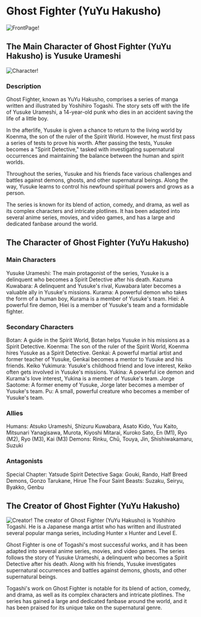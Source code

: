 # Ghost Fighter (YuYu Hakusho)
![FrontPage!](GhostFighter2) 

## The Main Character of Ghost Fighter (YuYu Hakusho) is Yusuke Urameshi
![Character!](GhostFighter1)
### Description

Ghost Fighter, known as YuYu Hakusho, comprises a series of manga written and illustrated by Yoshihiro Togashi. The story sets off with the life of Yusuke Urameshi, a 14-year-old punk who dies in an accident saving the life of a little boy.

In the afterlife, Yusuke is given a chance to return to the living world by Koenma, the son of the ruler of the Spirit World. However, he must first pass a series of tests to prove his worth. After passing the tests, Yusuke becomes a "Spirit Detective," tasked with investigating supernatural occurrences and maintaining the balance between the human and spirit worlds.

Throughout the series, Yusuke and his friends face various challenges and battles against demons, ghosts, and other supernatural beings. Along the way, Yusuke learns to control his newfound spiritual powers and grows as a person.

The series is known for its blend of action, comedy, and drama, as well as its complex characters and intricate plotlines. It has been adapted into several anime series, movies, and video games, and has a large and dedicated fanbase around the world.

## The Character of Ghost Fighter (YuYu Hakusho)

### Main Characters

Yusuke Urameshi: The main protagonist of the series, Yusuke is a delinquent who becomes a Spirit Detective after his death.
Kazuma Kuwabara: A delinquent and Yusuke's rival, Kuwabara later becomes a valuable ally in Yusuke's missions.
Kurama: A powerful demon who takes the form of a human boy, Kurama is a member of Yusuke's team.
Hiei: A powerful fire demon, Hiei is a member of Yusuke's team and a formidable fighter.

### Secondary Characters

Botan: A guide in the Spirit World, Botan helps Yusuke in his missions as a Spirit Detective.
Koenma: The son of the ruler of the Spirit World, Koenma hires Yusuke as a Spirit Detective.
Genkai: A powerful martial artist and former teacher of Yusuke, Genkai becomes a mentor to Yusuke and his friends.
Keiko Yukimura: Yusuke's childhood friend and love interest, Keiko often gets involved in Yusuke's missions.
Yukina: A powerful ice demon and Kurama's love interest, Yukina is a member of Yusuke's team.
Jorge Saotome: A former enemy of Yusuke, Jorge later becomes a member of Yusuke's team.
Pu: A small, powerful creature who becomes a member of Yusuke's team.

### Allies

Humans: Atsuko Urameshi, Shizuru Kuwabara, Asato Kido, Yuu Kaito, Mitsunari Yanagisawa, Murota, Kiyoshi Mitarai, Kuroko Sato, En (M1), Ryo (M2), Ryo (M3), Kai (M3)
Demons: Rinku, Chū, Touya, Jin, Shishiwakamaru, Suzuki

### Antagonists

Special Chapter: Yatsude
Spirit Detective Saga: Gouki, Rando, Half Breed Demons, Gonzo Tarukane, Hirue
The Four Saint Beasts: Suzaku, Seiryu, Byakko, Genbu

## The Creator of Ghost Fighter (YuYu Hakusho)
![Creator!](CreatorOfGhostFighter)
The creator of Ghost Fighter (YuYu Hakusho) is Yoshihiro Togashi. He is a Japanese manga artist who has written and illustrated several popular manga series, including Hunter x Hunter and Level E.

Ghost Fighter is one of Togashi's most successful works, and it has been adapted into several anime series, movies, and video games. The series follows the story of Yusuke Urameshi, a delinquent who becomes a Spirit Detective after his death. Along with his friends, Yusuke investigates supernatural occurrences and battles against demons, ghosts, and other supernatural beings.

Togashi's work on Ghost Fighter is notable for its blend of action, comedy, and drama, as well as its complex characters and intricate plotlines. The series has gained a large and dedicated fanbase around the world, and it has been praised for its unique take on the supernatural genre.

